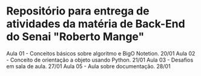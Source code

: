<h1>Repositório para entrega de atividades da matéria de Back-End do Senai "Roberto Mange"</h1>
Aula 01 - Conceitos básicos sobre algoritmo e BigO Notetion. 20/01
Aula 02 - Conceito de orientação a objeto usando Python. 21/01
Aula 03 - Desafios em sala de aula. 27/01
Aula 05 - Aula sobre documentação. 28/01 
